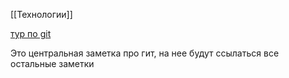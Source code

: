 [[Технологии]]

[тур по git](https://githowto.com/ru)

Это центральная заметка про гит, на нее будут ссылаться все остальные заметки
